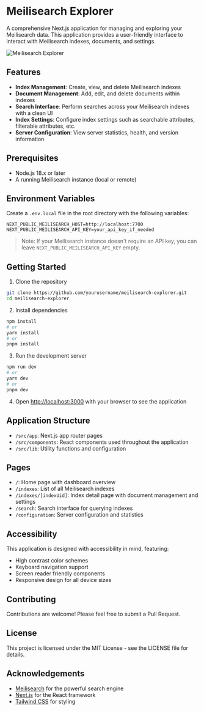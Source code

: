 # Meilisearch Explorer

A comprehensive Next.js application for managing and exploring your Meilisearch data. This application provides a user-friendly interface to interact with Meilisearch indexes, documents, and settings.

![Meilisearch Explorer](https://raw.githubusercontent.com/meilisearch/meilisearch/main/assets/meilisearch-logo.svg)

## Features

- **Index Management**: Create, view, and delete Meilisearch indexes
- **Document Management**: Add, edit, and delete documents within indexes
- **Search Interface**: Perform searches across your Meilisearch indexes with a clean UI
- **Index Settings**: Configure index settings such as searchable attributes, filterable attributes, etc.
- **Server Configuration**: View server statistics, health, and version information

## Prerequisites

- Node.js 18.x or later
- A running Meilisearch instance (local or remote)

## Environment Variables

Create a `.env.local` file in the root directory with the following variables:

```
NEXT_PUBLIC_MEILISEARCH_HOST=http://localhost:7700
NEXT_PUBLIC_MEILISEARCH_API_KEY=your_api_key_if_needed
```

> Note: If your Meilisearch instance doesn't require an API key, you can leave `NEXT_PUBLIC_MEILISEARCH_API_KEY` empty.

## Getting Started

1. Clone the repository

```bash
git clone https://github.com/yourusername/meilisearch-explorer.git
cd meilisearch-explorer
```

2. Install dependencies

```bash
npm install
# or
yarn install
# or
pnpm install
```

3. Run the development server

```bash
npm run dev
# or
yarn dev
# or
pnpm dev
```

4. Open [http://localhost:3000](http://localhost:3000) with your browser to see the application

## Application Structure

- `/src/app`: Next.js app router pages
- `/src/components`: React components used throughout the application
- `/src/lib`: Utility functions and configuration

## Pages

- `/`: Home page with dashboard overview
- `/indexes`: List of all Meilisearch indexes
- `/indexes/[indexUid]`: Index detail page with document management and settings
- `/search`: Search interface for querying indexes
- `/configuration`: Server configuration and statistics

## Accessibility

This application is designed with accessibility in mind, featuring:

- High contrast color schemes
- Keyboard navigation support
- Screen reader friendly components
- Responsive design for all device sizes

## Contributing

Contributions are welcome! Please feel free to submit a Pull Request.

## License

This project is licensed under the MIT License - see the LICENSE file for details.

## Acknowledgements

- [Meilisearch](https://www.meilisearch.com/) for the powerful search engine
- [Next.js](https://nextjs.org/) for the React framework
- [Tailwind CSS](https://tailwindcss.com/) for styling
